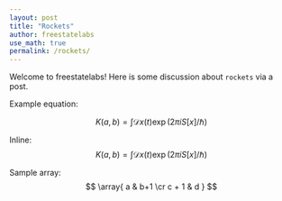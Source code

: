 ```yaml
---
layout: post
title: "Rockets"
author: freestatelabs
use_math: true
permalink: /rockets/
---
```


Welcome to freestatelabs!  Here is some discussion about `rockets` via a post.  

Example equation:  

$$
K(a,b) = \int \mathcal{D}x(t) \exp(2\pi i S[x]/\hbar)
$$  

Inline: $$ K(a,b) = \int \mathcal{D}x(t) \exp(2\pi i S[x]/\hbar) $$  

Sample array:  
$$
\array{ a & b+1 \cr c + 1 & d }
$$  



